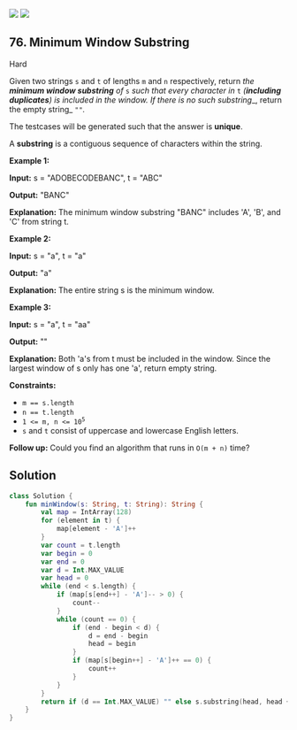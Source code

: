 [![](https://img.shields.io/github/stars/javadev/LeetCode-in-Kotlin?label=Stars&style=flat-square)](https://github.com/javadev/LeetCode-in-Kotlin)
[![](https://img.shields.io/github/forks/javadev/LeetCode-in-Kotlin?label=Fork%20me%20on%20GitHub%20&style=flat-square)](https://github.com/javadev/LeetCode-in-Kotlin/fork)

## 76\. Minimum Window Substring

Hard

Given two strings `s` and `t` of lengths `m` and `n` respectively, return _the **minimum window substring** of_ `s` _such that every character in_ `t` _(**including duplicates**) is included in the window. If there is no such substring__, return the empty string_ `""`_._

The testcases will be generated such that the answer is **unique**.

A **substring** is a contiguous sequence of characters within the string.

**Example 1:**

**Input:** s = "ADOBECODEBANC", t = "ABC"

**Output:** "BANC"

**Explanation:** The minimum window substring "BANC" includes 'A', 'B', and 'C' from string t.

**Example 2:**

**Input:** s = "a", t = "a"

**Output:** "a"

**Explanation:** The entire string s is the minimum window.

**Example 3:**

**Input:** s = "a", t = "aa"

**Output:** ""

**Explanation:** Both 'a's from t must be included in the window. Since the largest window of s only has one 'a', return empty string.

**Constraints:**

*   `m == s.length`
*   `n == t.length`
*   <code>1 <= m, n <= 10<sup>5</sup></code>
*   `s` and `t` consist of uppercase and lowercase English letters.

**Follow up:** Could you find an algorithm that runs in `O(m + n)` time?

## Solution

```kotlin
class Solution {
    fun minWindow(s: String, t: String): String {
        val map = IntArray(128)
        for (element in t) {
            map[element - 'A']++
        }
        var count = t.length
        var begin = 0
        var end = 0
        var d = Int.MAX_VALUE
        var head = 0
        while (end < s.length) {
            if (map[s[end++] - 'A']-- > 0) {
                count--
            }
            while (count == 0) {
                if (end - begin < d) {
                    d = end - begin
                    head = begin
                }
                if (map[s[begin++] - 'A']++ == 0) {
                    count++
                }
            }
        }
        return if (d == Int.MAX_VALUE) "" else s.substring(head, head + d)
    }
}
```